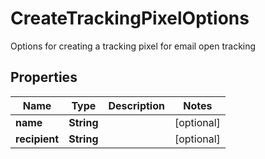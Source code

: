 

# CreateTrackingPixelOptions

Options for creating a tracking pixel for email open tracking
## Properties

Name | Type | Description | Notes
------------ | ------------- | ------------- | -------------
**name** | **String** |  |  [optional]
**recipient** | **String** |  |  [optional]



